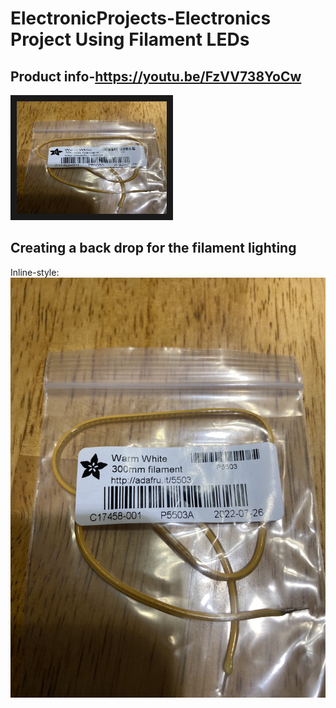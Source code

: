 # ElectronicProjects-Electronics Project Using Filament LEDs

## Product info-https://youtu.be/FzVV738YoCw



<a href="http://www.youtube.com/watch?feature=player_embedded&v=https://youtu.be/FzVV738YoCw
" target="_blank"><img src="IMG_2562.JPEG" 
alt="Adafruit Filament Product info" width="240" height="180" border="10" /></a>

## Creating a back drop for the filament lighting
Inline-style: 
![alt text](IMG_2562.JPEG "Logo Title Text 1")

